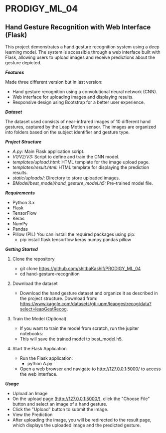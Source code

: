 # PRODIGY_ML_04

## Hand Gesture Recognition with Web Interface (Flask)

This project demonstrates a hand gesture recognition system using a deep learning model. The system is accessible through a web interface built with Flask, allowing users to upload images and receive predictions about the gesture depicted.

***Features***
  
  Made three different version but in last version:
  - Hand gesture recognition using a convolutional neural network (CNN).
  - Web interface for uploading images and displaying results.
  - Responsive design using Bootstrap for a better user experience.

***Dataset***

The dataset used consists of near-infrared images of 10 different hand gestures, captured by the Leap Motion sensor. The images are organized into folders based on the subject identifier and gesture type.

***Project Structure***
  - *A.py:* Main Flask application script.
  - *V1/V2/V3:* Script to define and train the CNN model.
  - *templates/upload.html:* HTML template for the image upload page.
  - *templates/result.html:* HTML template for displaying the prediction results.
  - *static/uploads/:* Directory to store uploaded images.
  - *BModel/best_model/hand_gesture_model.h5:* Pre-trained model file.

***Requirements***
  - Python 3.x
  - Flask
  - TensorFlow
  - Keras
  - NumPy
  - Pandas
  - Pillow (PIL)
  You can install the required packages using pip:
    - pip install flask tensorflow keras numpy pandas pillow

***Getting Started***
  1. Clone the repository
      - git clone https://github.com/shitbaKashif/PRODIGY_ML_04
      - cd hand-gesture-recognition
  
  3. Download the dataset
      - Download the hand gesture dataset and organize it as described in the project structure. Download from: https://www.kaggle.com/datasets/gti-upm/leapgestrecog/data?select=leapGestRecog.
  
  4. Train the Model (Optional)
      - If you want to train the model from scratch, run the jupiter notebooks:
      - This will save the trained model to best_model.h5.
  
  5. Start the Flask Application
      - Run the Flask application:
        - python A.py
      - Open a web browser and navigate to http://127.0.0.1:5000/ to access the web interface.

***Usage***
  - Upload an Image
  - On the upload page (http://127.0.0.1:5000/), click the "Choose File" button and select an image of a hand gesture.
  - Click the "Upload" button to submit the image.
  - View the Prediction
  - After uploading the image, you will be redirected to the result page, which displays the uploaded image and the predicted gesture.
